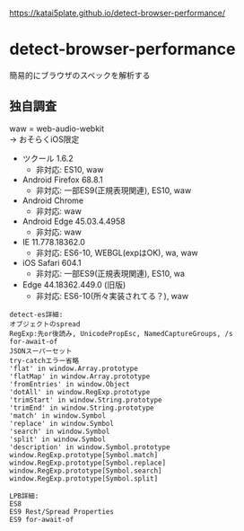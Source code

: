 https://katai5plate.github.io/detect-browser-performance/

# detect-browser-performance
簡易的にブラウザのスペックを解析する

## 独自調査

waw = web-audio-webkit  
-> おそらくiOS限定

- ツクール 1.6.2
  - 非対応: ES10, waw
- Android Firefox 68.8.1
  - 非対応: 一部ES9(正規表現関連), ES10, waw
- Android Chrome
  - 非対応: waw
- Android Edge 45.03.4.4958
  - 非対応: waw
- IE 11.778.18362.0
  - 非対応: ES6-10, WEBGL(expはOK), wa, waw
- iOS Safari 604.1
  - 非対応: 一部ES9(正規表現関連), ES10, wa
- Edge 44.18362.449.0 (旧版)
  - 非対応: ES6-10(所々実装されてる？), waw
```
detect-es詳細:
オブジェクトのspread
RegExp:先or後読み, UnicodePropEsc, NamedCaptureGroups, /s
for-await-of
JSONスーパーセット
try-catchエラー省略
'flat' in window.Array.prototype
'flatMap' in window.Array.prototype
'fromEntries' in window.Object
'dotAll' in window.RegExp.prototype
'trimStart' in window.String.prototype
'trimEnd' in window.String.prototype
'match' in window.Symbol
'replace' in window.Symbol
'search' in window.Symbol
'split' in window.Symbol
'description' in window.Symbol.prototype
window.RegExp.prototype[Symbol.match]
window.RegExp.prototype[Symbol.replace]
window.RegExp.prototype[Symbol.search]
window.RegExp.prototype[Symbol.split]

LPB詳細:
ES8
ES9 Rest/Spread Properties
ES9 for-await-of
```
